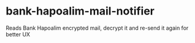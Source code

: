 # bank-hapoalim-mail-notifier
Reads Bank Hapoalim encrypted mail, decrypt it and re-send it again for better UX
